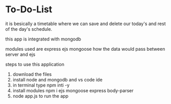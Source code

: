 # To-Do-List

it is besically a timetable where we can save and delete our today's and rest of the day's schedule.

this app is integrated with mongodb

modules used are express ejs mongoose how the data would pass between server and ejs

steps to use this application

1. download the files
2. install node and mongodb and vs code ide
3. in terminal type npm inti -y
4. install modules npm i ejs mongoose express body-parser
5. node app.js to run the app

